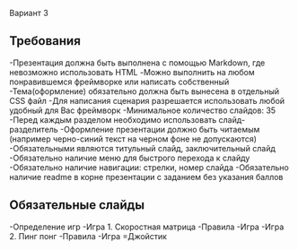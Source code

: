 Вариант 3 
## Требования
-Презентация должна быть выполнена с помощью Markdown, где невозможно использовать HTML
-Можно выполнить на любом понравившемся фреймворке или написать собственный
-Тема(оформление) обязательно должна быть вынесена в отдельный CSS файл
-Для написания сценария разрешается использовать любой удобный для Вас фреймворк
-Минимальное количество слайдов: 35
-Перед каждым разделом необходимо использовать слайд-разделитель
-Оформление презентации должно быть читаемым (например черно-синий текст на черном фоне не допускаются)
-Обязательными являются титульный слайд, заключительный слайд
-Обязательно наличие меню для быстрого перехода к слайду
-Обязательно наличие навигации: стрелки, номер слайда
-Обязательно наличие readme в корне презентации с заданием без указания баллов

Обязательные слайды
-----------------
-Определение игр
-Игра 1. Скоростная матрица
-Правила
-Игра
-Игра 2. Пинг понг
-Правила
-Игра
=Джойстик